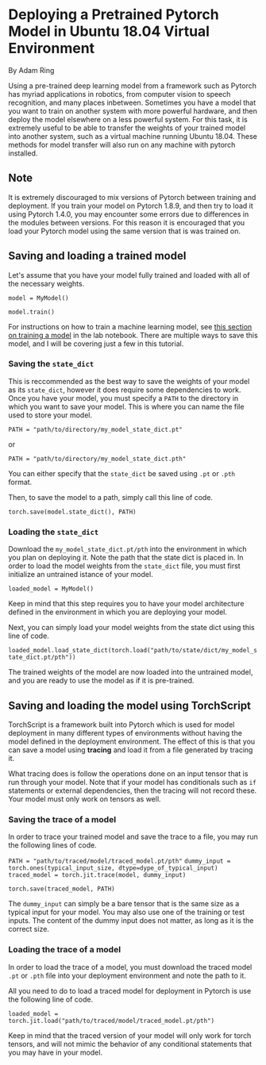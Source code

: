 # Deploying a Pretrained Pytorch Model in Ubuntu 18.04 Virtual Environment
By Adam Ring

Using a pre-trained deep learning model from a framework such as Pytorch has myriad applications in robotics, from computer vision to speech recognition, and many places inbetween.
Sometimes you have a model that you want to train on another system with more powerful hardware, and then deploy the model elsewhere on a less powerful system. For this task, it
is extremely useful to be able to transfer the weights of your trained model into another system, such as a virtual machine running Ubuntu 18.04. These methods for model transfer
will also run on any machine with pytorch installed.

## Note

It is extremely discouraged to mix versions of Pytorch between training and deployment. If you train your model on Pytorch 1.8.9, and then try to load it using Pytorch 1.4.0, you 
may encounter some errors due to differences in the modules between versions. For this reason it is encouraged that you load your Pytorch model using the same version that is was
trained on.

## Saving and loading a trained model

Let's assume that you have your model fully trained and loaded with all of the necessary weights.

`model = MyModel()`

`model.train()`

For instructions on how to train a machine learning model, see [this section on training a model](https://campus-rover.gitbook.io/lab-notebook/advanced-topics/computer-vision#training) in the lab notebook.
There are multiple ways to save this model, and I will be covering just a few in this tutorial.

### Saving the `state_dict`

This is reccommended as the best way to save the weights of your model as its `state_dict`, however it does require some dependencies to work. Once you have your model, you must specify a `PATH` to
the directory in which you want to save your model. This is where you can name the file used to store your model.

`PATH = "path/to/directory/my_model_state_dict.pt"`

or

`PATH = "path/to/directory/my_model_state_dict.pth"`

You can either specify that the `state_dict` be saved using `.pt` or `.pth` format.

Then, to save the model to a path, simply call this line of code.

`torch.save(model.state_dict(), PATH)`

### Loading the `state_dict`

Download the `my_model_state_dict.pt/pth` into the environment in which you plan on deploying it. Note the path that the state dict is placed in.
In order to load the model weights from the `state_dict` file, you must first initialize an untrained istance of your model.

`loaded_model = MyModel()`

Keep in mind that this step requires you to have your model architecture defined in the environment in which you are deploying your model.

Next, you can simply load your model weights from the state dict using this line of code.

`loaded_model.load_state_dict(torch.load("path/to/state/dict/my_model_state_dict.pt/pth"))`

The trained weights of the model are now loaded into the untrained model, and you are ready to use the model as if it is pre-trained.

## Saving and loading the model using TorchScript

TorchScript is a framework built into Pytorch which is used for model deployment in many different types of environments without having the model defined in the 
deployment environment. The effect of this is that you can save a model using **tracing** and load it from a file generated by tracing it.

What tracing does is follow the operations done on an input tensor that is run through your model. Note that if your model has conditionals such as `if` statements or external
dependencies, then the tracing will not record these. Your model must only work on tensors as well.

### Saving the trace of a model

In order to trace your trained model and save the trace to a file, you may run the following lines of code.

`PATH = "path/to/traced/model/traced_model.pt/pth"`
`dummy_input = torch.ones(typical_input_size, dtype=dype_of_typical_input)`
`traced_model = torch.jit.trace(model, dummy_input)`

`torch.save(traced_model, PATH)`

The `dummy_input` can simply be a bare tensor that is the same size as a typical input for your model. You may also use one of the training or test inputs. The content of the
dummy input does not matter, as long as it is the correct size.

### Loading the trace of a model

In order to load the trace of a model, you must download the traced model `.pt` or `.pth` file into your deployment environment and note the path to it.

All you need to do to load a traced model for deployment in Pytorch is use the following line of code.

`loaded_model = torch.jit.load("path/to/traced/model/traced_model.pt/pth")`

Keep in mind that the traced version of your model will only work for torch tensors, and will not mimic the behavior of any conditional statements that you may have in
your model.




















